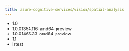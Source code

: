 ```yaml
---
title: azure-cognitive-services/vision/spatial-analysis
---
```

- 1.0
- 1.0.01354.116-amd64-preview
- 1.0.01466.33-amd64-preview
- 1.1
- latest
